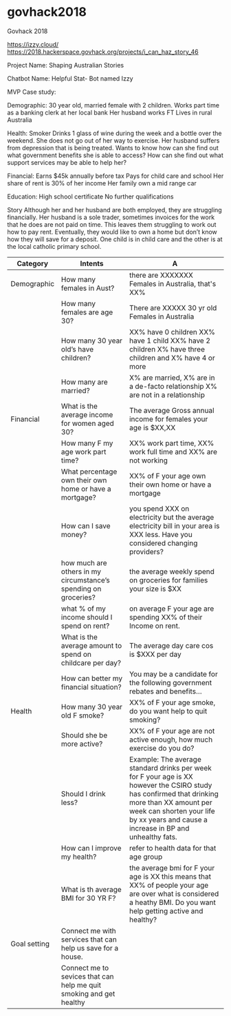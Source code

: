 # govhack2018
Govhack 2018

https://izzy.cloud/
https://2018.hackerspace.govhack.org/projects/i_can_haz_story_46

Project Name: Shaping Australian Stories 

Chatbot Name: Helpful Stat- Bot named Izzy

MVP Case study: 

Demographic:
30 year old, married female with 2 children.
Works part time as a banking clerk at her local bank
Her husband works FT 
Lives in rural Australia

Health:
Smoker
Drinks 1 glass of wine during the week and a bottle over the weekend. 
She does not go out of her way to exercise. 
Her husband suffers from depression that is being treated. 
Wants to know how can she find out what government benefits she is able to access? 
How can she find out what support services may be able to help her?

Financial: 
Earns $45k annually before tax
Pays for child care and school 
Her share of rent is 30% of her income 
Her family own a mid range car

Education: 
High school certificate 
No further qualifications 

Story 
Although her and her husband are both employed, they are struggling financially. Her husband is a sole trader, sometimes invoices for the work that he does are not paid on time. This leaves them struggling to work out how to pay rent. Eventually, they would like to own a home but don’t know how they will save for a deposit. One child is in child care and the other is at the local catholic primary school. 


| Category	| Intents	| A |
| --- | --- | --- |
| Demographic	| How many females in Aust?	| there are XXXXXXX Females in Australia, that's XX% |
| | 	How many females are age 30?	| There are XXXXX 30 yr old Females in Australia |
| |  	How many 30 year old’s have children?	| XX% have 0 children XX% have 1 child XX% have 2 children X% have three children and X% have 4 or more |
 | |  		How many are married?	| X% are married, X% are in a de-facto relationship X% are not in a relationship  |
| Financial| 	What is the average income for women aged 30? 	| The average Gross annual income for females your age is $XX,XX |
 | |  		How many F my age work part time?	| XX% work part time, XX% work full time and XX% are not working  |
 | |  		What percentage own their own home or have a mortgage?	| XX% of F your age own their own home or have a mortgage  |
 | |  		How can I save money? 	| you spend XXX on electricity but the average electricity bill in your area is  XXX less. Have you considered changing providers?  |
| |  	 	how much are others in my circumstance’s spending on groceries? 	| the average weekly spend on groceries for families your size is $XX |
 | |  		what % of my income should I spend on rent? 	| on average F your age are spending XX% of their Income on rent.  |
 | |  		What is the average amount to spend on childcare per day? 	| The average day care cos is $XXX per day  |
 | |  		How can better my financial situation? 	| You may be a candidate for the following government rebates and benefits… |
| Health | 	How many 30 year old F smoke? 	| XX% of F your age smoke, do you want help to quit smoking?  |
| |  	 	Should she be more active? 	| XX% of F your age are not active enough, how much exercise do you do?  |
 | |  		Should I drink less? | 	Example: The average standard drinks per week for F your age is XX however the CSIRO study has confirmed that drinking more than XX amount per week can shorten your life by xx years and cause a increase in BP and unhealthy fats.  |
 | |  		How can I improve my health?	| refer to health data for that age group |
| |  	 	What is th average BMI for 30 YR F? 	| the average bmi for F your age is XX this means that XX% of people your age are over what is considered a heathy BMI. Do you want help getting active and healthy? 	 	  |
| Goal setting	| Connect me with services that can help us save for a house. 	 | 
| |  	Connect me to sevices that can help me quit smoking and get healthy 	 | 



